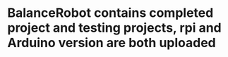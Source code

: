 # BalanceRobot contains completed project and testing projects, rpi and Arduino version are both uploaded
